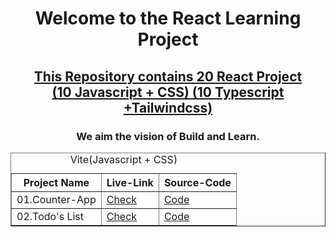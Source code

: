 <center> <h1> Welcome to the React Learning Project </h1></center>
<center> <h2><u> This Repository contains 20 React Project<br>
               (10 Javascript + CSS) (10 Typescript +Tailwindcss)</u></h2><center>
<center> <h3> We aim the vision of Build and Learn.</h3></center>

<table border="1">
  <caption>Vite(Javascript + CSS)</caption>
  <tr>
    <th>Project Name</th>
    <th>Live-Link</th>
    <th>Source-Code</th>
  </tr>
  <tr>
    <td>01.Counter-App</td>
    <td><a href="https://counter-r1.netlify.app/">Check</td>
    <td><a href="https://github.com/SudeepAcharjee/20-React-JS-CSS-TS-Tailwindcss-/tree/master/10-React%20Project(JS%20and%20CSS)/01COunter%20App">Code</td>
  </tr>
  <tr>
    <td>02.Todo's List</td>
    <td><a href="https://todo-list-r2.netlify.app/">Check</td>
    <td><a href="https://github.com/SudeepAcharjee/20-React-JS-CSS-TS-Tailwindcss-/tree/master/10-React%20Project(JS%20and%20CSS)/02To-DO%20list">Code</td>
  </tr>
  
  </tr>
</table>